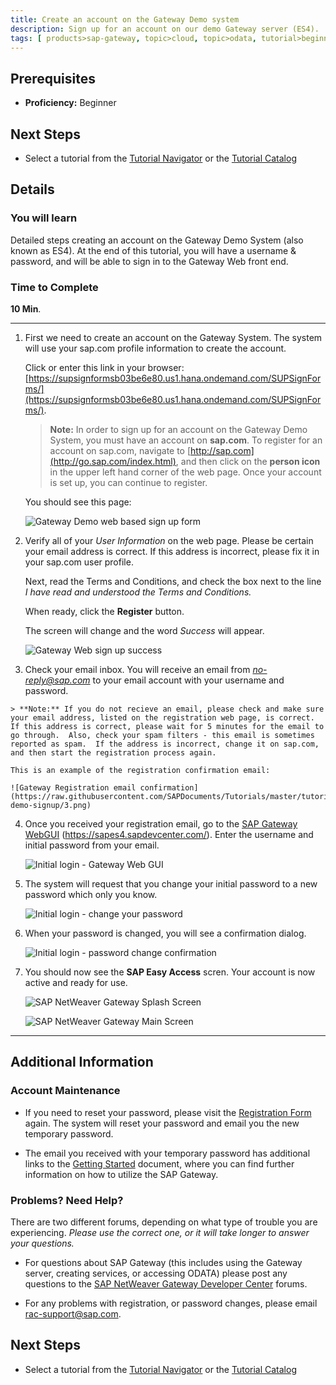 ```yaml
---
title: Create an account on the Gateway Demo system
description: Sign up for an account on our demo Gateway server (ES4).
tags: [ products>sap-gateway, topic>cloud, topic>odata, tutorial>beginner ]
---
```

## Prerequisites  
 - **Proficiency:** Beginner

## Next Steps
 - Select a tutorial from the [Tutorial Navigator](http://go.sap.com/developer/tutorial-navigator.html) or the [Tutorial Catalog](http://go.sap.com/developer/tutorials.html)

## Details
### You will learn
Detailed steps creating an account on the Gateway Demo System (also known as ES4).  At the end of this tutorial, you will have a username & password, and will be able to sign in to the Gateway Web front end.

### Time to Complete
**10 Min**.

---

1.  First we need to create an account on the Gateway System.  The system will use your sap.com profile information to create the account.

    Click or enter this link in your browser: [https://supsignformsb03be6e80.us1.hana.ondemand.com/SUPSignForms/](https://supsignformsb03be6e80.us1.hana.ondemand.com/SUPSignForms/).

    > **Note:** In order to sign up for an account on the Gateway Demo System, you must have an account on **sap.com**.  To register for an account on sap.com, navigate to [http://sap.com](http://go.sap.com/index.html), and then click on the **person icon** in the upper left hand corner of the web page. Once your account is set up, you can continue to register.

    You should see this page:

    ![Gateway Demo web based sign up form](https://raw.githubusercontent.com/SAPDocuments/Tutorials/master/tutorials/gateway-demo-signup/1.png)

2.  Verify all of your *User Information* on the web page.   Please be certain your email address is correct.  If this address is incorrect, please fix it in your sap.com user profile.

	 Next, read the Terms and Conditions, and check the box next to the line *I have read and understood the Terms and Conditions.*

	 When ready, click the **Register** button.

	 The screen will change and the word *Success* will appear.

    ![Gateway Web sign up success](https://raw.githubusercontent.com/SAPDocuments/Tutorials/master/tutorials/gateway-demo-signup/2.png)


3. 	 Check your email inbox.  You will receive an email from *no-reply@sap.com* to your email account with your username and password.

    > **Note:** If you do not recieve an email, please check and make sure your email address, listed on the registration web page, is correct.  If this address is correct, please wait for 5 minutes for the email to go through.  Also, check your spam filters - this email is sometimes reported as spam.  If the address is incorrect, change it on sap.com, and then start the registration process again.

    This is an example of the registration confirmation email:

	![Gateway Registration email confirmation](https://raw.githubusercontent.com/SAPDocuments/Tutorials/master/tutorials/gateway-demo-signup/3.png)

4.  Once you received your registration email, go to the [SAP Gateway WebGUI](https://sapes4.sapdevcenter.com/) (https://sapes4.sapdevcenter.com/).  Enter the username and initial password from your email.

    ![Initial login - Gateway Web GUI](https://raw.githubusercontent.com/SAPDocuments/Tutorials/master/tutorials/gateway-demo-signup/4.png)

5.  The system will request that you change your initial password to a new password which only you know.

	 ![Initial login - change your password](https://raw.githubusercontent.com/SAPDocuments/Tutorials/master/tutorials/gateway-demo-signup/5.png)

6.  When your password is changed, you will see a confirmation dialog.

	 ![Initial login - password change confirmation](https://raw.githubusercontent.com/SAPDocuments/Tutorials/master/tutorials/gateway-demo-signup/6.png)

7.  You should now see the **SAP Easy Access** scren.  Your account is now active and ready for use.

	 ![SAP NetWeaver Gateway Splash Screen](https://raw.githubusercontent.com/SAPDocuments/Tutorials/master/tutorials/gateway-demo-signup/7.png)

	 ![SAP NetWeaver Gateway Main Screen](https://raw.githubusercontent.com/SAPDocuments/Tutorials/master/tutorials/gateway-demo-signup/8.png)

---

## Additional Information

### Account Maintenance

- If you need to reset your password, please visit the [Registration Form](https://supsignformsb03be6e80.us1.hana.ondemand.com/SUPSignForms/) again.  The system will reset your password and email you the new temporary password.

- The email you received with your temporary password has additional links to the [Getting Started]() document, where you can find further information on how to utilize the SAP Gateway.


### Problems?  Need Help?
There are two different forums, depending on what type of trouble you are experiencing.  *Please use the correct one, or it will take longer to answer your questions.*

- For questions about SAP Gateway (this includes using the Gateway server, creating services, or accessing ODATA) please post any questions to the [SAP NetWeaver Gateway Developer Center](http://scn.sap.com/community/developer-center/netweaver-gateway) forums.  

- For any problems with registration, or password changes, please email rac-support@sap.com.



## Next Steps
 - Select a tutorial from the [Tutorial Navigator](http://go.sap.com/developer/tutorial-navigator.html) or the [Tutorial Catalog](http://go.sap.com/developer/tutorials.html)
